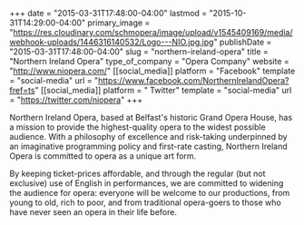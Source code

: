 +++
date = "2015-03-31T17:48:00-04:00"
lastmod = "2015-10-31T14:29:00-04:00"
primary_image = "https://res.cloudinary.com/schmopera/image/upload/v1545409169/media/webhook-uploads/1446316140532/Logo---NIO.jpg.jpg"
publishDate = "2015-03-31T17:48:00-04:00"
slug = "northern-ireland-opera"
title = "Northern Ireland Opera"
type_of_company = "Opera Company"
website = "http://www.niopera.com/"
[[social_media]]
platform = "Facebook"
template = "social-media"
url = "https://www.facebook.com/NorthernIrelandOpera?fref=ts"
[[social_media]]
platform = " Twitter"
template = "social-media"
url = "https://twitter.com/niopera"
+++

<p>
	Northern Ireland Opera, based at Belfast's historic Grand Opera House, has a mission to provide the highest-quality opera to the widest possible audience. With a philosophy of excellence and risk-taking underpinned by an imaginative programming policy and first-rate casting, Northern Ireland Opera is committed to opera as a unique art form.
</p>
<p>
	By keeping ticket-prices affordable, and through the regular (but not exclusive) use of English in performances, we are committed to widening the audience for opera: everyone will be welcome to our productions, from young to old, rich to poor, and from traditional opera-goers to those who have never seen an opera in their life before.
</p>
